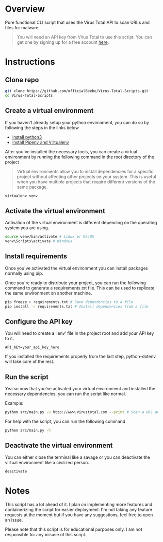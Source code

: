 # Overview

Pure functional CLI script that uses the Virus Total API to scan URLs and files for malware.

> You will need an API key from Virus Total to use this script. You can get one by signing up for a free
> account [here](https://www.virustotal.com/gui/join-us).

# Instructions

## Clone repo

```bash
git clone https://github.com/officialBeebe/Virus-Total-Scripts.git
cd Virus-Total-Scripts
```

## Create a virtual environment

If you haven't already setup your python environment, you can do so by following the steps in the links below

- [Install python3](https://docs.python-guide.org/starting/installation/)
- [Install Pipenv and Virtualenv](https://docs.python-guide.org/dev/virtualenvs/#virtualenvironments-ref)

After you've installed the necessary tools, you can create a virtual environment by running the following command in the
root directory of the project

> Virtual environments allow you to install dependencies for a specific project without affecting other projects on your
> system. This is useful when you have multiple projects that require different versions of the same package.

```bash
virtualenv venv
```

## Activate the virtual environment

Activation of the virtual environment is different depending on the operating system you are using.

```bash
source venv/bin/activate # Linux or MacOS
venv\Scripts\activate # Windows
```

## Install requirements

Once you've activated the virtual environment you can install packages normally using pip.

Once you're ready to distribute your project, you can run the following command to generate a requirements.txt file.
This can be used to replicate the same environment on another machine.

```bash
pip freeze > requirements.txt # Save dependencies to a file
pip install -r requirements.txt # Install dependencies from a file
```

## Configure the API key

You will need to create a '.env' file in the project root and add your API key to it.

```plaintext
API_KEY=your_api_key_here
```

If you installed the requirements properly from the last step, python-dotenv will take care of the rest.

## Run the script

Yea so now that you've activated your virtual environment and installed the necessary dependencies, you can run the
script like normal.

Example:

```bash
python src/main.py -u http://www.virustotal.com --print # Scan a URL and print the results
```

For help with the script, you can run the following command

```bash
python src/main.py -h
```

## Deactivate the virtual environment

You can either close the terminal like a savage or you can deactivate the virtual environment like a civilized person.

```bash
deactivate
```

# Notes

This script has a lot ahead of it. I plan on implementing more features and containerizing the script for easier
deployment. I'm not taking any feature requests at the moment but if you have any suggestions, feel free to open an
issue.

Please note that this script is for educational purposes only. I am not responsible for any misuse of this script.